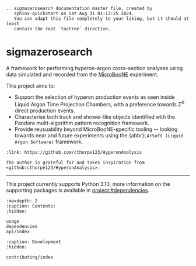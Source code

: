 ```{eval-rst}
.. sigmazerosearch documentation master file, created by
   sphinx-quickstart on Sat Aug 31 01:13:25 2024.
   You can adapt this file completely to your liking, but it should at least
   contain the root `toctree` directive.
```

# sigmazerosearch

A framework for performing hyperon-argon cross-section analyses using
data simulated and recorded from the
[MicroBooNE](https://microboone.fnal.gov "Micro Booster Neutrino Experiment")
experiment.

This project aims to:

- Support the selection of hyperon production events as seen inside Liquid
  Argon Time Projection Chambers, with a preference towards $\Sigma^0$ direct
  production events.
- Characterise both track and shower-like objects identified with the Pandora
  multi-algorithm pattern recognition framework.
- Provide reusuability beyond MicroBooNE-specific tooling -- looking
  towards near and future experiments using the
  {abbr}`LArSoft (Liquid Argon Software)` framework.

```{card}
:link: https://github.com/cthorpe123/HyperonAnalysis

The author is grateful for and takes inspiration from
<github:cthorpe123/HyperonAnalysis>.
```

---

This project currently supports Python 3.10, more information on the supporting
packages is available in <project:#dependencies>.

```{toctree}
:maxdepth: 2
:caption: Contents:
:hidden:

usage
dependencies
api/index
```

```{toctree}
:caption: Development
:hidden:

contributing/index
```

